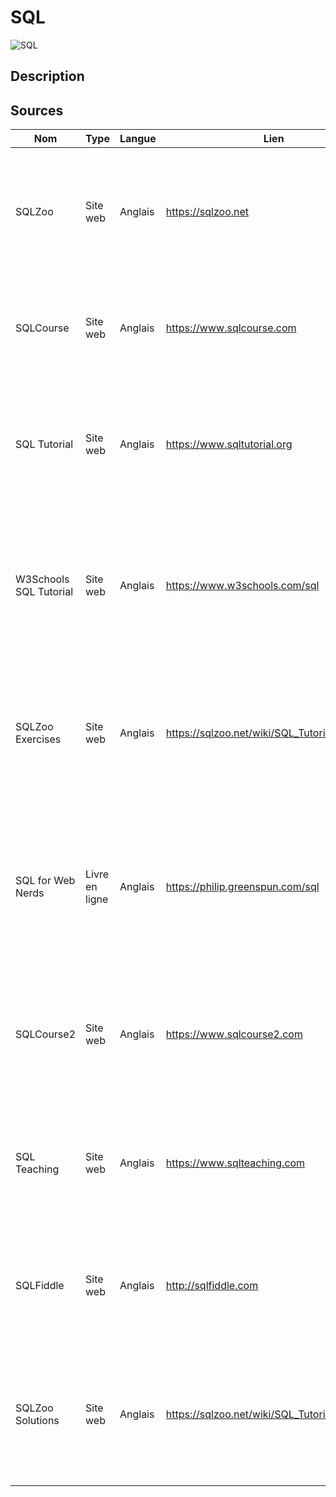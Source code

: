 # SQL

![SQL](https://upload.wikimedia.org/wikipedia/commons/8/87/Sql_data_base_with_logo.png "SQL")

## Description

## Sources

Nom       | Type     | Langue  | Lien | Description         | Tags     | Note
 -------- | -------- | --------| ---- | ------------------- | -------- | --- 
SQLZoo|Site web|Anglais|https://sqlzoo.net|Un site web interactif offrant des tutoriels SQL interactifs et des exercices pratiques pour améliorer vos compétences en SQL.|SQL, Apprentissage, Tutoriels|4.2
SQLCourse|Site web|Anglais|https://www.sqlcourse.com|Un site web proposant des cours et des tutoriels SQL gratuits pour débutants et utilisateurs avancés.|SQL, Apprentissage, Tutoriels|4.1
SQL Tutorial|Site web|Anglais|https://www.sqltutorial.org|Un tutoriel complet sur SQL, couvrant les bases du langage SQL, les requêtes avancées, la modélisation de données et plus encore.|SQL, Tutoriel, Base de données|4.3
W3Schools SQL Tutorial|Site web|Anglais|https://www.w3schools.com/sql|Un tutoriel en ligne sur SQL offert par W3Schools, comprenant des exemples de code, des exercices pratiques et une référence complète du langage.|SQL, Tutoriel, Base de données|4.5
SQLZoo Exercises|Site web|Anglais|https://sqlzoo.net/wiki/SQL_Tutorial|Un ensemble d'exercices pratiques sur SQL proposés par SQLZoo pour vous permettre de mettre en pratique vos compétences en SQL.|SQL, Exercices, Pratique|4.0
SQL for Web Nerds|Livre en ligne|Anglais|https://philip.greenspun.com/sql|Un livre en ligne gratuit sur SQL, couvrant les bases du langage SQL ainsi que des sujets avancés tels que l'optimisation de requêtes et la conception de bases de données.|SQL, Livre, Base de données|4.4
SQLCourse2|Site web|Anglais|https://www.sqlcourse2.com|Une continuation du site SQLCourse, proposant des leçons et des exercices plus avancés pour approfondir vos connaissances en SQL.|SQL, Apprentissage, Avancé|4.2
SQL Teaching|Site web|Anglais|https://www.sqlteaching.com|Un site web interactif offrant des défis SQL pour tester vos compétences et votre compréhension du langage SQL.|SQL, Apprentissage, Défis|4.3
SQLFiddle|Site web|Anglais|http://sqlfiddle.com|Un outil en ligne vous permettant d'écrire, d'exécuter et de partager des requêtes SQL avec d'autres utilisateurs.|SQL, Outil, Requêtes|4.1
SQLZoo Solutions|Site web|Anglais|https://sqlzoo.net/wiki/SQL_Tutorial_Solutions|Une collection de solutions aux exercices SQL proposés par SQLZoo pour vous aider à vérifier vos réponses et à approfondir votre compréhension.|SQL, Solutions, Pratique|4.0
